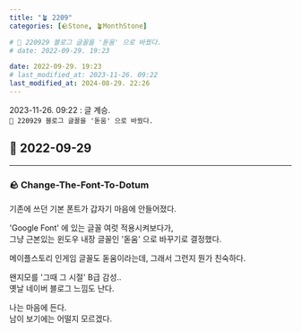```yaml
---
title: "🪴 2209"
categories: [🪨Stone, 🪴MonthStone]

# 🌱 220929 블로그 글꼴을 '돋움' 으로 바꿨다.
# date: 2022-09-29. 19:23

date: 2022-09-29. 19:23
# last_modified_at: 2023-11-26. 09:22
last_modified_at: 2024-08-29. 22:26
---
```


2023-11-26. 09:22 : 글 계승.  
`🌱 220929 블로그 글꼴을 '돋움' 으로 바꿨다.`  

## 🗿 2022-09-29

---

### 🪨 Change-The-Font-To-Dotum

기존에 쓰던 기본 폰트가 갑자기 마음에 안들어졌다.

'Google Font' 에 있는 글꼴 여럿 적용시켜보다가,  
그냥 근본있는 윈도우 내장 글꼴인 '돋움' 으로 바꾸기로 결정했다.

메이플스토리 인게임 글꼴도 돋움이라는데, 그래서 그런지 뭔가 친숙하다.

왠지모를 '그때 그 시절' B급 감성..  
옛날 네이버 블로그 느낌도 난다.

나는 마음에 든다.  
남이 보기에는 어떨지 모르겠다.
